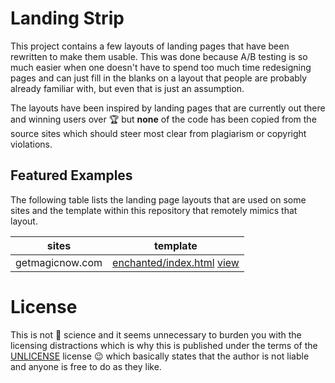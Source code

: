 # Landing Strip

This project contains a few layouts of landing pages that have been rewritten 
to make them usable. This was done because A/B testing is so much easier when
one doesn't have to spend too much time redesigning pages and can just fill in
the blanks on a layout that people are probably already familiar with, but even
that is just an assumption. 

The layouts have been inspired by landing pages that are currently out there
and winning users over :trophy: but **none** of the code has been copied from
the source sites which should steer most clear from plagiarism or copyright 
violations.

## Featured Examples

The following table lists the landing page layouts that are used on some sites
and the template within this repository that remotely mimics that layout.

sites | template
---|---
getmagicnow.com|[enchanted/index.html](enchanted/index.html) [view](https://vidbina.github.io/landing-strip/enchanted)



# License

This is not :rocket: science and it seems unnecessary to burden you with the
licensing distractions which is why this is published under the terms of the
[UNLICENSE](UNLICENSE) license :wink: which basically states that the author is not liable
and anyone is free to do as they like.
